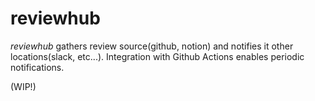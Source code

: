 # reviewhub

*reviewhub* gathers review source(github, notion) and notifies it other locations(slack, etc...).
Integration with Github Actions enables periodic notifications.

(WIP!)
